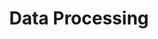 ---
deprecated: true
title: Data Processing
slug: data-processing
excerpt: How to run massive data operations using OVHcloud Data Processing platform 
sections: Concepts, Getting Started, How to, Tutorial, API
---